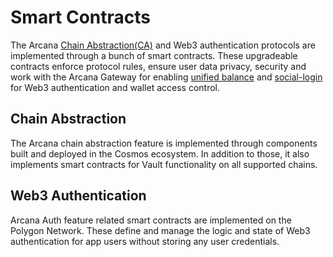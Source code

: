 # Smart Contracts

The Arcana [Chain Abstraction(CA)](../../ca/chain-abstraction/) and Web3 authentication protocols are implemented through a bunch of smart contracts. These upgradeable contracts enforce protocol rules, ensure user data privacy, security and work with the Arcana Gateway for enabling [unified balance](../../ca/unified-balance/) and [social-login](../../social-login/) for Web3 authentication and wallet access control.

## Chain Abstraction

The Arcana chain abstraction feature is implemented through components built and deployed in the Cosmos ecosystem. In addition to those, it also implements smart contracts for Vault functionality on all supported chains.

## Web3 Authentication

Arcana Auth feature related smart contracts are implemented on the Polygon Network. These define and manage the logic and state of Web3 authentication for app users without storing any user credentials.
